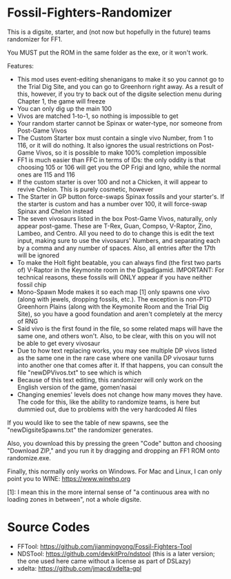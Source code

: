 # Fossil-Fighters-Randomizer
This is a digsite, starter, and (not now but hopefully in the future) teams randomizer for FF1.

You MUST put the ROM in the same folder as the exe, or it won't work.

Features:
- This mod uses event-editing shenanigans to make it so you cannot go to the Trial Dig Site,
  and you can go to Greenhorn right away. As a result of this, however, if you try to back out
  of the digsite selection menu during Chapter 1, the game will freeze
- You can only dig up the main 100
- Vivos are matched 1-to-1, so nothing is impossible to get
- Your random starter cannot be Spinax or water-type, nor someone from Post-Game Vivos
- The Custom Starter box must contain a single vivo Number, from 1 to 116, or it will do
  nothing. It also ignores the usual restrictions on Post-Game Vivos, so it is possible to
  make 100% completion impossible
- FF1 is much easier than FFC in terms of IDs: the only oddity is that choosing 105 or 106
  will get you the OP Frigi and Igno, while the normal ones are 115 and 116
- If the custom starter is over 100 and not a Chicken, it will appear to revive Chelon.
  This is purely cosmetic, however
- The Starter in GP button force-swaps Spinax fossils and your starter's. If the starter is
  custom and has a number over 100, it will force-swap Spinax and Chelon instead
- The seven vivosaurs listed in the box Post-Game Vivos, naturally, only appear post-game.
  These are T-Rex, Guan, Compso, V-Raptor, Zino, Lambeo, and Centro. All you need to do to
  change this is edit the text input, making sure to use the vivosaurs' Numbers, and separating
  each by a comma and any number of spaces. Also, all entries after the 17th will be ignored
- To make the Holt fight beatable, you can always find (the first two parts of) V-Raptor in the
  Keymonite room in the Digadigamid. IMPORTANT: For technical reasons, these fossils will ONLY
  appear if you have neither fossil chip
- Mono-Spawn Mode makes it so each map [1] only spawns one vivo (along with jewels, dropping
  fossils, etc.). The exception is non-PTD Greenhorn Plains (along with the Keymonite Room and
  the Trial Dig Site), so you have a good foundation and aren't completely at the mercy of RNG
- Said vivo is the first found in the file, so some related maps will have the same one, and
  others won't. Also, to be clear, with this on you will not be able to get every vivosaur
- Due to how text replacing works, you may see multiple DP vivos listed as the same one in
  the rare case where one vanilla DP vivosaur turns into another one that comes after it.
  If that happens, you can consult the file "newDPVivos.txt" to see which is which
- Because of this text editing, this randomizer will only work on the English version of the
  game, gomen'nasai
- Changing enemies' levels does not change how many moves they have. The code for this, like
  the ability to randomize teams, is here but dummied out, due to problems with the very
  hardcoded AI files

If you would like to see the table of new spawns, see the "newDigsiteSpawns.txt" the
randomizer generates.

Also, you download this by pressing the green "Code" button and choosing "Download ZIP," and
you run it by dragging and dropping an FF1 ROM onto randomize.exe.

Finally, this normally only works on Windows. For Mac and Linux, I can only point you to
WINE: https://www.winehq.org

[1]: I mean this in the more internal sense of "a continuous area with no loading zones in
between", not a whole digsite.

# Source Codes
- FFTool: https://github.com/jianmingyong/Fossil-Fighters-Tool
- NDSTool: https://github.com/devkitPro/ndstool (this is a later version; the one used here came without a license as part of DSLazy)
- xdelta: https://github.com/jmacd/xdelta-gpl

